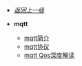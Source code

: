 - [*返回上一级*](/_sidebar.md)
- **mqtt**

    - [mqtt简介](/mqtt/mqtt简介/README.md)
    - [mqtt协议](/mqtt/mqtt协议/README.md)
    - [mqtt Qos深度解读](/mqtt/mqtt-Qos深度解读/README.md)